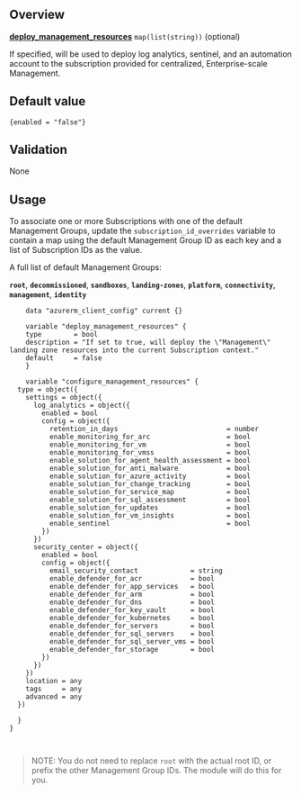 
## Overview

[**deploy_management_resources**](#overview) `map(list(string))` (optional)

If specified, will be used to deploy log analytics, sentinel, and an automation account to the subscription provided for centralized, Enterprise-scale Management.

## Default value

`{enabled = "false"}`

## Validation

None

## Usage

To associate one or more Subscriptions with one of the default Management Groups, update the `subscription_id_overrides` variable to contain a map using the default Management Group ID as each key and a list of Subscription IDs as the value.

A full list of default Management Groups:

**`root`**, **`decommissioned`**, **`sandboxes`**, **`landing-zones`**, **`platform`**, **`connectivity`**, **`management`**, **`identity`**

```hcl
    data "azurerm_client_config" current {}

    variable "deploy_management_resources" {
    type        = bool
    description = "If set to true, will deploy the \"Management\" landing zone resources into the current Subscription context."
    default     = false
    }

    variable "configure_management_resources" {
  type = object({
    settings = object({
      log_analytics = object({
        enabled = bool
        config = object({
          retention_in_days                           = number
          enable_monitoring_for_arc                   = bool
          enable_monitoring_for_vm                    = bool
          enable_monitoring_for_vmss                  = bool
          enable_solution_for_agent_health_assessment = bool
          enable_solution_for_anti_malware            = bool
          enable_solution_for_azure_activity          = bool
          enable_solution_for_change_tracking         = bool
          enable_solution_for_service_map             = bool
          enable_solution_for_sql_assessment          = bool
          enable_solution_for_updates                 = bool
          enable_solution_for_vm_insights             = bool
          enable_sentinel                             = bool
        })
      })
      security_center = object({
        enabled = bool
        config = object({
          email_security_contact             = string
          enable_defender_for_acr            = bool
          enable_defender_for_app_services   = bool
          enable_defender_for_arm            = bool
          enable_defender_for_dns            = bool
          enable_defender_for_key_vault      = bool
          enable_defender_for_kubernetes     = bool
          enable_defender_for_servers        = bool
          enable_defender_for_sql_servers    = bool
          enable_defender_for_sql_server_vms = bool
          enable_defender_for_storage        = bool
        })
      })
    })
    location = any
    tags     = any
    advanced = any
  })
 
  }
}
    
  
```

> NOTE: You do not need to replace `root` with the actual root ID, or prefix the other Management Group IDs. The module will do this for you.

[//]: # "************************"
[//]: # "INSERT LINK LABELS BELOW"
[//]: # "************************"

[this_page]: # "Link for the current page."